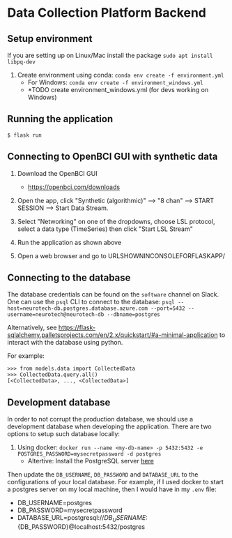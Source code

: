 # Data Collection Platform Backend

## Setup environment

If you are setting up on Linux/Mac install the package `sudo apt install libpq-dev`

1. Create environment using conda: `conda env create -f environment.yml`
    - For Windows: `conda env create -f environment_windows.yml`
    - *TODO create environment_windows.yml (for devs working on Windows)

## Running the application

```
$ flask run
```

## Connecting to OpenBCI GUI with synthetic data
1. Download the OpenBCI GUI
   - https://openbci.com/downloads

2. Open the app, click "Synthetic (algorithmic)" --> "8 chan" --> START SESSION --> Start Data Stream.
3. Select "Networking" on one of the dropdowns, choose LSL protocol, select a data type (TimeSeries) then click "Start LSL Stream"
4. Run the application as shown above
5. Open a web browser and go to URLSHOWNINCONSOLEFORFLASKAPP/


## Connecting to the database

The database credentials can be found on the `software` channel on Slack.
One can use the `psql` CLI to connect to the database: `psql --host=neurotech-db.postgres.database.azure.com --port=5432 --username=neurotech@neurotech-db --dbname=postgres`

Alternatively, see https://flask-sqlalchemy.palletsprojects.com/en/2.x/quickstart/#a-minimal-application to interact with the database using python.

For example:
```
>>> from models.data import CollectedData
>>> CollectedData.query.all()
[<CollectedData>, ..., <CollectedData>]
```

## Development database

In order to not corrupt the production database, we should use a development database when developing the application. There are two options to setup such database locally: 
1.  Using docker: ``docker run --name <my-db-name> -p 5432:5432 -e POSTGRES_PASSWORD=mysecretpassword -d postgres``
    - Altertive: Install the PostgreSQL server [here](https://www.postgresql.org/download/)

Then update the `DB_USERNAME`, `DB_PASSWORD` and `DATABASE_URL` to the configurations of your local database. 
For example, if I used docker to start a postgres server on my local machine, then I would have in my `.env` file:
- DB_USERNAME=postgres
- DB_PASSWORD=mysecretpassword
- DATABASE_URL=postgresql://${DB_USERNAME}:${DB_PASSWORD}@localhost:5432/postgres